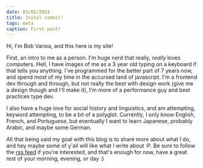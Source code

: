 ```yaml
---
date: 03/02/2024
title: Inital commit!
tags: meta
caption: First post!
---
```


Hi, I'm Bob Varioa, and this here is my site!


First, an intro to me as a person. I'm huge nerd that really, *really* loves computers. Hell, I have images of me as a 3 year old typing on a keyboard if that tells you anything. I've programmed for the better part of 7 years now, and spend most of my time in the accursed land of javascript. I'm a frontend dev through and through, but not really the best with design work (give me a design though and I'll make it), I'm more of a performance guy and best practices type dev. 


I also have a huge love for social history and linguistics, and am attempting, keyword attempting, to be a bit of a polyglot. Currently, I only know English, French, and Portuguese, but eventually I want to learn Japanese, probably Arabic, and maybe some German. 


All that being said my goal with this blog is to share more about what I do, and hey maybe some of y'all will like what I write about :P. Be sure to follow the [rss feed](https://bobvarioa.neocities.org/blog/rss.xml) if you're interested, and that's enough for now, have a great rest of your morning, evening, or day :)